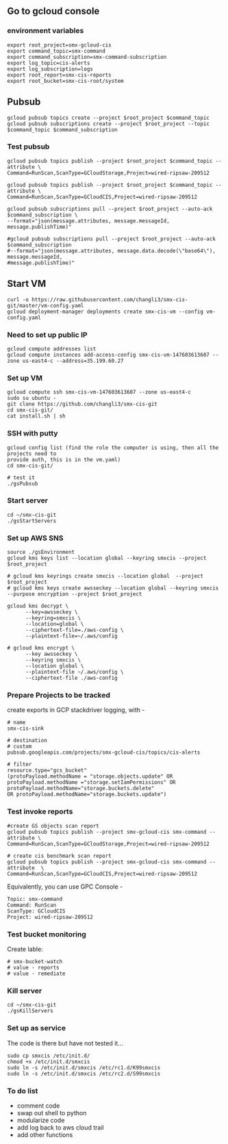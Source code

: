 ## Go to gcloud console

### environment variables
```
export root_project=smx-gcloud-cis
export command_topic=smx-command
export command_subscription=smx-command-subscription
export log_topic=cis-alerts
export log_subscription=logs
export root_report=smx-cis-reports
export root_bucket=smx-cis-root/system
```
## Pubsub

```
gcloud pubsub topics create --project $root_project $command_topic
gcloud pubsub subscriptions create --project $root_project --topic $command_topic $command_subscription
```
### Test pubsub

```
gcloud pubsub topics publish --project $root_project $command_topic --attribute \
Command=RunScan,ScanType=GCloudStorage,Project=wired-ripsaw-209512

gcloud pubsub topics publish --project $root_project $command_topic --attribute \
Command=RunScan,ScanType=GCloudCIS,Project=wired-ripsaw-209512

gcloud pubsub subscriptions pull --project $root_project --auto-ack $command_subscription \
--format="json(message.attributes, message.messageId, message.publishTime)"

#gcloud pubsub subscriptions pull --project $root_project --auto-ack $command_subscription 
#--format="json(message.attributes, message.data.decode(\"base64\"), message.messageId, 
#message.publishTime)"
```

## Start VM
```
curl -o https://raw.githubusercontent.com/changli3/smx-cis-git/master/vm-config.yaml
gcloud deployment-manager deployments create smx-cis-vm --config vm-config.yaml
```

### Need to set up public IP
```
gcloud compute addresses list
gcloud compute instances add-access-config smx-cis-vm-147603613607 --zone us-east4-c --address=35.199.60.27 
```

### Set up VM

```
gcloud compute ssh smx-cis-vm-147603613607 --zone us-east4-c
sudo su ubuntu -
git clone https://github.com/changli3/smx-cis-git
cd smx-cis-git/
cat install.sh | sh
```

### SSH with putty
```
gcloud config list (find the role the computer is using, then all the projects need to 
provide auth, this is in the vm.yaml)
cd smx-cis-git/

# test it
./gsPubsub
```

### Start server
```
cd ~/smx-cis-git
./gsStartServers
```

### Set up AWS SNS

```
source ./gsEnvironment 
gcloud kms keys list --location global --keyring smxcis --project $root_project

# gcloud kms keyrings create smxcis --location global  --project $root_project 
# gcloud kms keys create awsseckey --location global --keyring smxcis --purpose encryption --project $root_project

gcloud kms decrypt \
      --key=awsseckey \
      --keyring=smxcis \
      --location=global \
      --ciphertext-file=./aws-config \
      --plaintext-file=~/.aws/config	

# gcloud kms encrypt \
      --key awsseckey \
      --keyring smxcis \
      --location global \
      --plaintext-file ~/.aws/config \
      --ciphertext-file ./aws-config
```

### Prepare Projects to be tracked
create exports in GCP stackdriver logging, with -

```
# name
smx-cis-sink

# destination
# custom
pubsub.googleapis.com/projects/smx-gcloud-cis/topics/cis-alerts

# filter
resource.type="gcs_bucket"
(protoPayload.methodName = "storage.objects.update" OR protoPayload.methodName ="storage.setIamPermissions" OR protoPayload.methodName="storage.buckets.delete" 
OR protoPayload.methodName="storage.buckets.update")
```


### Test invoke reports

```
#create GS objects scan report
gcloud pubsub topics publish --project smx-gcloud-cis smx-command --attribute \
Command=RunScan,ScanType=GCloudStorage,Project=wired-ripsaw-209512

# create cis benchmark scan report
gcloud pubsub topics publish --project smx-gcloud-cis smx-command --attribute  \
Command=RunScan,ScanType=GCloudCIS,Project=wired-ripsaw-209512
```
Equivalently, you can use GPC Console -
```
Topic: smx-command
Command: RunScan
ScanType: GCloudCIS
Project: wired-ripsaw-209512
```

### Test bucket monitoring
Create lable:
```
# smx-bucket-watch
# value - reports
# value - remediate
```

### Kill server
```
cd ~/smx-cis-git
./gsKillServers
```

### Set up as service
The code is there but have not tested it...
```
sudo cp smxcis /etc/init.d/
chmod +x /etc/init.d/smxcis
sudo ln -s /etc/init.d/smxcis /etc/rc1.d/K99smxcis
sudo ln -s /etc/init.d/smxcis /etc/rc2.d/S99smxcis
```

### To do list
* comment code
* swap out shell to python
* modularize code
* add log back to aws cloud trail
* add other functions